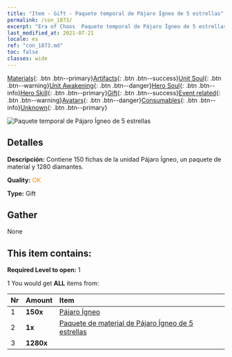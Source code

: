 ```yaml
---
title: "Item - Gift - Paquete temporal de Pájaro Ígneo de 5 estrellas"
permalink: /con_1873/
excerpt: "Era of Chaos  Paquete temporal de Pájaro Ígneo de 5 estrellas"
last_modified_at: 2021-07-21
locale: es
ref: "con_1873.md"
toc: false
classes: wide
---
```

 [Materials](/ItemsES/){: .btn .btn--primary}[Artifacts](/ItemsES/Artifacts/){: .btn .btn--success}[Unit Soul](/ItemsES/UnitSoul/){: .btn .btn--warning}[Unit Awakening](/ItemsES/UnitAwakening/){: .btn .btn--danger}[Hero Soul](/ItemsES/HeroSoul/){: .btn .btn--info}[Hero Skill](/ItemsES/HeroSkill/){: .btn .btn--primary}[Gift](/ItemsES/Gift/){: .btn .btn--success}[Event related](/ItemsES/Events/){: .btn .btn--warning}[Avatars](/ItemsES/Avatars/){: .btn .btn--danger}[Consumables](/ItemsES/Consumables/){: .btn .btn--info}[Unknown](/ItemsES/Unknown/){: .btn .btn--primary}

 ![Paquete temporal de Pájaro Ígneo de 5 estrellas](/images/t/i_907496.png)

## Detalles
 **Descripción:** Contiene 150 fichas de la unidad Pájaro Ígneo, un paquete de material y 1280 diamantes.

 **Quality:** <span style="color: #FF8C00">OK</span>

 **Type:** Gift

## Gather

  None

## This item contains:

 **Required Level to open:** 1

 1 You would get **ALL** items  from:

  | Nr | Amount |     Item    |
  |:---|:-------|:------------|
  | 1 |  **150x** | [Pájaro Ígneo](/ItemsES/unt_268/) |  | 
  | 2 |  **1x** | [Paquete de material de Pájaro Ígneo de 5 estrellas](/ItemsES/con_1877/) |  | 
  | 3 |  **1280x** | <i class="fas fa-gem"/> |  | 
